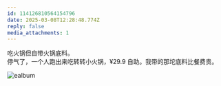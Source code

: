 ```yaml
---
id: 114126810564154796
date: 2025-03-08T12:28:48.774Z
reply: false
media_attachments: 1
---
```


吃火锅但自带火锅底料。  
停气了，一个人跑出来吃转转小火锅，¥29.9 自助。我带的那坨底料比餐费贵。

![ealbum](https://files.e5n.cc/media_attachments/files/114/126/808/685/531/337/original/497e8779741a676e.jpg)

